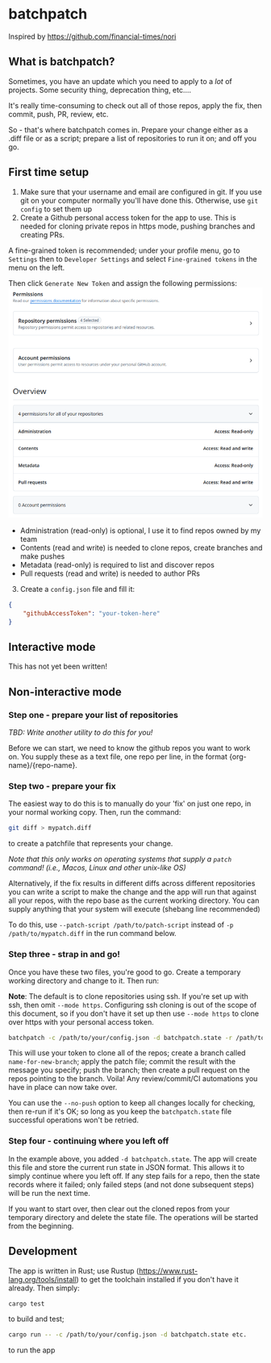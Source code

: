 # batchpatch

Inspired by https://github.com/financial-times/nori

## What is batchpatch?

Sometimes, you have an update which you need to apply to a _lot_ of projects. Some security thing, deprecation thing, etc....

It's really time-consuming to check out all of those repos, apply the fix, then commit, push, PR, review, etc.

So - that's where batchpatch comes in. Prepare your change either as a .diff file or as a script; prepare a list of repositories to run it on;
and off you go.

## First time setup

1. Make sure that your username and email are configured in git. If you use git on your computer normally you'll have done this.  Otherwise, use 
`git config` to set them up
2. Create a Github personal access token for the app to use.  This is needed for cloning private repos in https mode, pushing branches and creating PRs.

A fine-grained token is recommended; under your profile menu, go to `Settings` then to `Developer Settings` and select
`Fine-grained tokens` in the menu on the left.

Then click `Generate New Token` and assign the following permissions:
![Fine-grained token permissions](doc/gh_pat.png)

- Administration (read-only) is optional, I use it to find repos owned by my team
- Contents (read and write) is needed to clone repos, create branches and make pushes
- Metadata (read-only) is required to list and discover repos
- Pull requests (read and write) is needed to author PRs

3. Create a `config.json` file and fill it:
```json
{
    "githubAccessToken": "your-token-here"
}
```

## Interactive mode

This has not yet been written!

## Non-interactive mode

### Step one - prepare your list of repositories

_TBD: Write another utility to do this for you!_

Before we can start, we need to know the github repos you want to work on.  You supply these as a text file, one repo per line, in the format
{org-name}/{repo-name}.

### Step two - prepare your fix

The easiest way to do this is to manually do your 'fix' on just one repo, in your normal working copy.  Then, run the command:

```bash
git diff > mypatch.diff
```

to create a patchfile that represents your change.

_Note that this only works on operating systems that supply a `patch` command! (i.e., Macos, Linux and other unix-like OS)_

Alternatively, if the fix results in different diffs across different repositories you can
write a script to make the change and the app will run that against all your repos,
with the repo base as the current working directory.  You can supply anything that your
system will execute (shebang line recommended)

To do this, use `--patch-script /path/to/patch-script` instead of `-p /path/to/mypatch.diff`
in the run command below.

### Step three - strap in and go!

Once you have these two files, you're good to go.  Create a temporary working directory and change to it.  Then run:

**Note**: The default is to clone repositories using ssh. If you're set up with ssh, then omit `--mode https`.  Configuring
ssh cloning is out of the scope of this document, so if you don't have it set up then use `--mode https` to clone over https
with your personal access token.

```bash
batchpatch -c /path/to/your/config.json -d batchpatch.state -r /path/to/repo/list.txt --mode https --branch-name name-for-new-branch -p /path/to/mypatch.diff --msg "Optional commit message here"
```

This will use your token to clone all of the repos; create a branch called `name-for-new-branch`; apply the patch file; commit the result with the message you specify;
push the branch; then create a pull request on the repos pointing to the branch. Voila! Any review/commit/CI automations you have in place can now take over.

You can use the `--no-push` option to keep all changes locally for checking, then re-run if it's OK; so long as you keep the `batchpatch.state` file successful operations won't be retried.

### Step four - continuing where you left off

In the example above, you added `-d batchpatch.state`.  The app will create this file and store the current run
state in JSON format.  This allows it to simply continue where you left off.  If any step fails for a repo, then
the state records where it failed; only failed steps (and not done subsequent steps) will be run the next time.

If you want to start over, then clear out the cloned repos from your temporary directory and delete the state file.
The operations will be started from the beginning.

## Development

The app is written in Rust; use Rustup (https://www.rust-lang.org/tools/install) to get the toolchain installed if you don't have it already.  Then simply:

```bash
cargo test
```

to build and test;

```bash
cargo run -- -c /path/to/your/config.json -d batchpatch.state etc.
```

to run the app